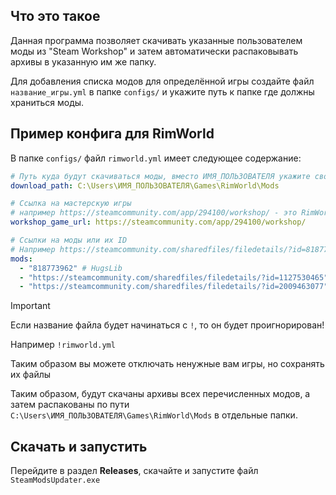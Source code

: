 ## Что это такое

Данная программа позволяет скачивать указанные пользователем моды из "Steam Workshop" и затем автоматически
распаковывать архивы в указанную им же папку.

Для добавления списка модов для определённой игры создайте файл `название_игры.yml` в папке `configs/` и укажите путь к
папке где должны храниться моды.

## Пример конфига для RimWorld

В папке `configs/` файл `rimworld.yml` имеет следующее содержание:

```yml
# Путь куда будут скачиваться моды, вместо ИМЯ_ПОЛЬЗОВАТЕЛЯ укажите свое
download_path: C:\Users\ИМЯ_ПОЛЬЗОВАТЕЛЯ\Games\RimWorld\Mods

# Ссылка на мастерскую игры
# например https://steamcommunity.com/app/294100/workshop/ - это RimWorld
workshop_game_url: https://steamcommunity.com/app/294100/workshop/

# Ссылки на моды или их ID
# Например https://steamcommunity.com/sharedfiles/filedetails/?id=818773962 - это HugsLib
mods:
  - "818773962" # HugsLib
  - "https://steamcommunity.com/sharedfiles/filedetails/?id=1127530465" # Dubs Rimatomics
  - "https://steamcommunity.com/sharedfiles/filedetails/?id=2009463077" # Harmony
```

> [!IMPORTANT]
> Если название файла будет начинаться с `!`, то он будет проигнорирован!
>
> Например `!rimworld.yml`
> 
> Таким образом вы можете отключать ненужные вам игры, но сохранять их файлы

Таким образом, будут скачаны архивы всех перечисленных модов, а затем распакованы по
пути `C:\Users\ИМЯ_ПОЛЬЗОВАТЕЛЯ\Games\RimWorld\Mods` в отдельные папки.

## Скачать и запустить

Перейдите в раздел **Releases**, скачайте и запустите файл `SteamModsUpdater.exe`